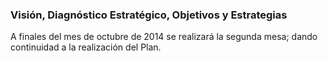 
### Visión, Diagnóstico Estratégico, Objetivos y Estrategias

A finales del mes de octubre de 2014 se realizará la segunda mesa; dando continuidad a la realización del Plan.
